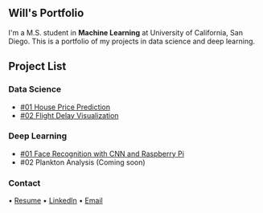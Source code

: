 ## Will's Portfolio

I'm a M.S. student in **Machine Learning** at University of California, San Diego. This is a portfolio of my projects in data science and deep learning.

## Project List

### Data Science
- [#01 House Price Prediction](house_price_prediction.md)
- [#02 Flight Delay Visualization](https://github.com/willchenyh/flight_delay_analysis/blob/master/Final%20Presentation.pdf)

### Deep Learning
- [#01 Face Recognition with CNN and Raspberry Pi](face_recognition.md)
- #02 Plankton Analysis (Coming soon)

### Contact
• [Resume](Will_Chen_Resume_Portfolio) • [LinkedIn](https://www.linkedin.com/in/willchenyh/) • [Email](mailto:yuc143@eng.ucsd.edu)
